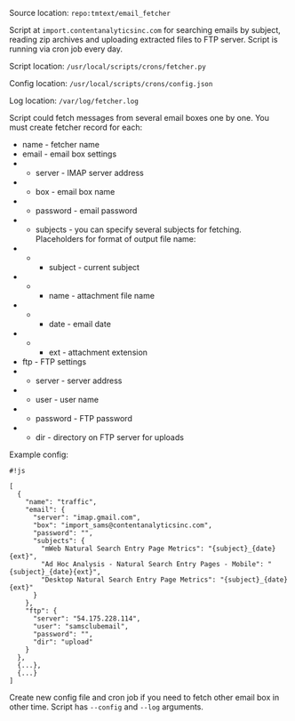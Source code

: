 Source location: `repo:tmtext/email_fetcher`

Script at `import.contentanalyticsinc.com` for searching emails by subject, reading zip archives and uploading extracted files to FTP server. Script is running via cron job every day.

Script location: `/usr/local/scripts/crons/fetcher.py`

Config location: `/usr/local/scripts/crons/config.json`

Log location: `/var/log/fetcher.log`

Script could fetch messages from several email boxes one by one. You must create fetcher record for each:

* name - fetcher name
* email - email box settings
* * server - IMAP server address
* * box - email box name
* * password - email password 
* * subjects - you can specify several subjects for fetching. Placeholders for format of output file name:
* * * subject - current subject
* * * name - attachment file name
* * * date - email date
* * * ext - attachment extension
* ftp - FTP settings
* * server - server address
* * user - user name
* * password - FTP password
* * dir - directory on FTP server for uploads

Example config:

```
#!js

[
  {
    "name": "traffic",
    "email": {
      "server": "imap.gmail.com",
      "box": "import_sams@contentanalyticsinc.com",
      "password": "",
      "subjects": {
        "mWeb Natural Search Entry Page Metrics": "{subject}_{date}{ext}",
        "Ad Hoc Analysis - Natural Search Entry Pages - Mobile": "{subject}_{date}{ext}",
        "Desktop Natural Search Entry Page Metrics": "{subject}_{date}{ext}"
      }
    },
    "ftp": {
      "server": "54.175.228.114",
      "user": "samsclubemail",
      "password": "",
      "dir": "upload"
    }
  },
  {...},
  {...}
]

```

Create new config file and cron job if you need to fetch other email box in other time. Script has `--config` and `--log` arguments.